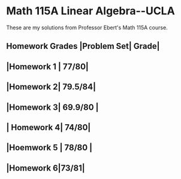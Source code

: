 # Math 115A Linear Algebra--UCLA

These are my solutions from Professor Ebert's Math 115A course. 

Homework Grades
|Problem Set| Grade| 
--------------------
|Homework 1 | 77/80|
---------------------
|Homework 2| 79.5/84| 
---------------------
|Homework 3| 69.9/80 |
---------------------
| Homework 4| 74/80| 
-------
|Hoemwork 5 | 78/80 |
-------
|Homework 6|73/81| 
-------
